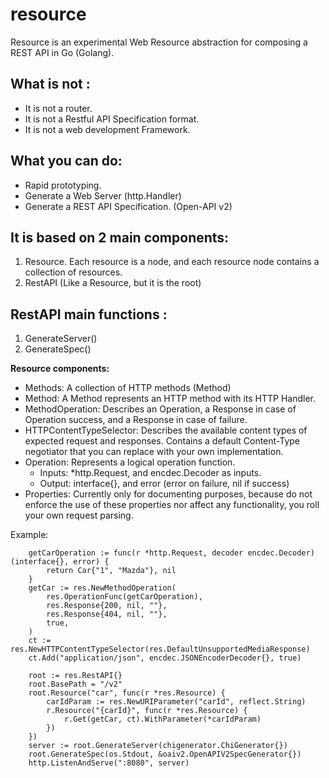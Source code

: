 # resource
Resource is an experimental Web Resource abstraction for composing a REST API in Go (Golang).

## What is not :

- It is not a router.
- It is not a Restful API Specification format.
- It is not a web development Framework.

## What you can do:

- Rapid prototyping.
- Generate a Web Server (http.Handler)
- Generate a REST API Specification.  (Open-API v2)

## It is based on 2 main components:
1. Resource. Each resource is a node, and each resource node contains a collection of resources.
2. RestAPI (Like a Resource, but it is the root) 

## RestAPI main functions :
1. GenerateServer()
2. GenerateSpec()


**Resource components:**
- Methods: A collection of HTTP methods (Method)
- Method: A Method represents an HTTP method with its HTTP Handler.
- MethodOperation: Describes an Operation, a Response in case of Operation success, and a Response in case of failure.
- HTTPContentTypeSelector: Describes the available content types of expected request and responses. Contains a default Content-Type negotiator that you can replace with your own implementation.
- Operation: Represents a logical operation function.
	- 	Inputs: *http.Request, and encdec.Decoder as inputs.
	- 	Output: interface{}, and error (error on failure, nil if success)
- Properties: Currently only for documenting purposes, because do not enforce the use of these properties nor affect any functionality, you roll your own request parsing.

Example:
```
	getCarOperation := func(r *http.Request, decoder encdec.Decoder) (interface{}, error) {
		return Car{"1", "Mazda"}, nil
	}
	getCar := res.NewMethodOperation(
		res.OperationFunc(getCarOperation),
		res.Response{200, nil, ""},
		res.Response{404, nil, ""},
		true,
	)
	ct := res.NewHTTPContentTypeSelector(res.DefaultUnsupportedMediaResponse)
	ct.Add("application/json", encdec.JSONEncoderDecoder{}, true)

	root := res.RestAPI{}
	root.BasePath = "/v2"
	root.Resource("car", func(r *res.Resource) {
		carIdParam := res.NewURIParameter("carId", reflect.String)
		r.Resource("{carId}", func(r *res.Resource) {
			r.Get(getCar, ct).WithParameter(*carIdParam)
		})
	})
	server := root.GenerateServer(chigenerator.ChiGenerator{})
	root.GenerateSpec(os.Stdout, &oaiv2.OpenAPIV2SpecGenerator{})
	http.ListenAndServe(":8080", server)
```
